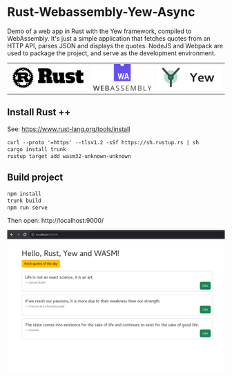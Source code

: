 # Rust-Webassembly-Yew-Async

Demo of a web app in Rust with the Yew framework, compiled to WebAssembly. It's just a simple application that fetches quotes from an HTTP API, parses JSON and displays the quotes. NodeJS and Webpack are used to package the project, and serve as the development environment.

<table border="0">
 <tr>
    <td><img src="./logo-rust.png"/></td>
    <td><img src="./logo-webassembly.png"/></td>
    <td><img src="./logo-yew.png"/></td>
 </tr>
</table>

## Install Rust ++
See: https://www.rust-lang.org/tools/install

```
curl --proto '=https' --tlsv1.2 -sSf https://sh.rustup.rs | sh
cargo install trunk
rustup target add wasm32-unknown-unknown
```

## Build project
```
npm install
trunk build
npm run serve
```

Then open: http://localhost:9000/

![](Screenshot-2022-09-23.png)

